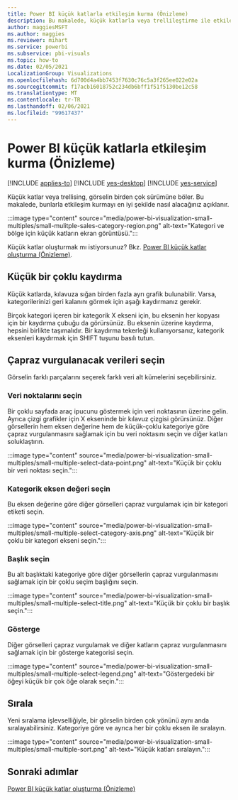 ```yaml
---
title: Power BI küçük katlarla etkileşim kurma (Önizleme)
description: Bu makalede, küçük katlarla veya trellileştirme ile etkileşim kurma açıklanmaktadır.
author: maggiesMSFT
ms.author: maggies
ms.reviewer: mihart
ms.service: powerbi
ms.subservice: pbi-visuals
ms.topic: how-to
ms.date: 02/05/2021
LocalizationGroup: Visualizations
ms.openlocfilehash: 6d700d4a4bb7453f7630c76c5a3f265ee022e02a
ms.sourcegitcommit: f17acb16018752c234db6bff1f51f5130be12c58
ms.translationtype: MT
ms.contentlocale: tr-TR
ms.lasthandoff: 02/06/2021
ms.locfileid: "99617437"
---
```

# <a name="interact-with-small-multiples-in-power-bi-preview"></a>Power BI küçük katlarla etkileşim kurma (Önizleme)

[!INCLUDE [applies-to](../includes/applies-to.md)] [!INCLUDE [yes-desktop](../includes/yes-desktop.md)] [!INCLUDE [yes-service](../includes/yes-service.md)]

Küçük katlar veya trellising, görselin birden çok sürümüne böler. Bu makalede, bunlarla etkileşim kurmayı en iyi şekilde nasıl alacağınız açıklanır.

:::image type="content" source="media/power-bi-visualization-small-multiples/small-mulitple-sales-category-region.png" alt-text="Kategori ve bölge için küçük katların ekran görüntüsü.":::

Küçük katlar oluşturmak mı istiyorsunuz? Bkz. [Power BI küçük katlar oluşturma (Önizleme)](power-bi-visualization-small-multiples.md).

## <a name="scroll-in-a-small-multiple"></a>Küçük bir çoklu kaydırma

Küçük katlarda, kılavuza sığan birden fazla ayrı grafik bulunabilir. Varsa, kategorilerinizi geri kalanını görmek için aşağı kaydırmanız gerekir.

Birçok kategori içeren bir kategorik X ekseni için, bu eksenin her kopyası için bir kaydırma çubuğu da görürsünüz. Bu eksenin üzerine kaydırma, hepsini birlikte taşımalıdır. Bir kaydırma tekerleği kullanıyorsanız, kategorik eksenleri kaydırmak için SHIFT tuşunu basılı tutun.

## <a name="select-data-to-cross-highlight"></a>Çapraz vurgulanacak verileri seçin

Görselin farklı parçalarını seçerek farklı veri alt kümelerini seçebilirsiniz.

### <a name="select-data-points"></a>Veri noktalarını seçin

Bir çoklu sayfada araç ipucunu göstermek için veri noktasının üzerine gelin. Ayrıca çizgi grafikler için X ekseninde bir kılavuz çizgisi görürsünüz. Diğer görsellerin hem eksen değerine hem de küçük-çoklu kategoriye göre çapraz vurgulanmasını sağlamak için bu veri noktasını seçin ve diğer katları soluklaştırın.

:::image type="content" source="media/power-bi-visualization-small-multiples/small-multiple-select-data-point.png" alt-text="Küçük bir çoklu bir veri noktası seçin.":::

### <a name="select-a-categorical-axis-value"></a>Kategorik eksen değeri seçin

Bu eksen değerine göre diğer görselleri çapraz vurgulamak için bir kategori etiketi seçin.

:::image type="content" source="media/power-bi-visualization-small-multiples/small-multiple-select-category-axis.png" alt-text="Küçük bir çoklu bir kategori ekseni seçin.":::

### <a name="select-a-title"></a>Başlık seçin

Bu alt başlıktaki kategoriye göre diğer görsellerin çapraz vurgulanmasını sağlamak için bir çoklu seçim başlığını seçin.

:::image type="content" source="media/power-bi-visualization-small-multiples/small-multiple-select-title.png" alt-text="Küçük bir çoklu bir başlık seçin.":::

### <a name="legend"></a>Gösterge

Diğer görselleri çapraz vurgulamak ve diğer katların çapraz vurgulanmasını sağlamak için bir gösterge kategorisi seçin.

:::image type="content" source="media/power-bi-visualization-small-multiples/small-multiple-select-legend.png" alt-text="Göstergedeki bir öğeyi küçük bir çok öğe olarak seçin.":::


## <a name="sort"></a>Sırala

Yeni sıralama işlevselliğiyle, bir görselin birden çok yönünü aynı anda sıralayabilirsiniz. Kategoriye göre ve ayrıca her bir çoklu eksen ile sıralayın. 

:::image type="content" source="media/power-bi-visualization-small-multiples/small-multiple-sort.png" alt-text="Küçük katları sıralayın.":::

## <a name="next-steps"></a>Sonraki adımlar

[Power BI küçük katlar oluşturma (Önizleme)](power-bi-visualization-small-multiples.md)
